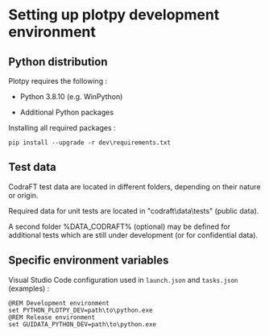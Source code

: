 Setting up plotpy development environment
=========================================

Python distribution
-------------------

Plotpy requires the following :

* Python 3.8.10 (e.g. WinPython)

* Additional Python packages

Installing all required packages :

    pip install --upgrade -r dev\requirements.txt

Test data
---------

CodraFT test data are located in different folders, depending on their nature or origin.

Required data for unit tests are located in "codraft\data\tests" (public data).

A second folder %DATA_CODRAFT% (optional) may be defined for additional tests which are
still under development (or for confidential data).

Specific environment variables
------------------------------

Visual Studio Code configuration used in `launch.json` and `tasks.json`
(examples) :

    @REM Development environment
    set PYTHON_PLOTPY_DEV=path\to\python.exe
    @REM Release environment
    set GUIDATA_PYTHON_DEV=path\to\python.exe